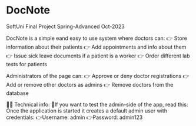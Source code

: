 # DocNote
SoftUni Final Project
Spring-Advanced Oct-2023

DocNote is a simple eand easy to use system where doctors can:
👉 Store information about their patients
👉 Add appointments and info about them
👉 Issue sick leave documents if a patient is a worker
👉 Order different lab tests for patients

Administrators of the page can:
👉 Approve or deny doctor registrations
👉 Add or remove other doctors as admins
👉 Remove doctors from the database

👨‍🔧 Technical info:
   🔧If you want to test the admin-side of the app, read this:
     Once the application is started it creates a default admin user with credentials:
     👉Username: admin
     👉Password: admin123
